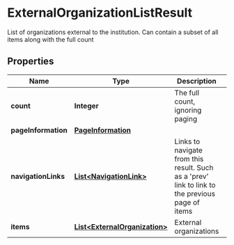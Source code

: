 

# ExternalOrganizationListResult

List of organizations external to the institution. Can contain a subset of all items along with the full count
## Properties

Name | Type | Description | Notes
------------ | ------------- | ------------- | -------------
**count** | **Integer** | The full count, ignoring paging |  [optional]
**pageInformation** | [**PageInformation**](PageInformation.md) |  |  [optional]
**navigationLinks** | [**List&lt;NavigationLink&gt;**](NavigationLink.md) | Links to navigate from this result. Such as a &#39;prev&#39; link to link to the previous page of items |  [optional]
**items** | [**List&lt;ExternalOrganization&gt;**](ExternalOrganization.md) | External organizations |  [optional]



